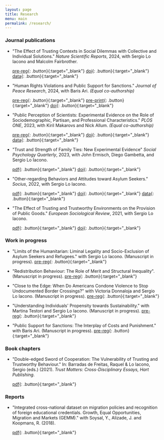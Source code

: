 ```yaml
---
layout: page
title: Research
menu: main
permalink: /research/
---
```

### Journal publications

- "The Effect of Trusting Contexts in Social Dilemmas with Collective and Individual Solutions." *Nature Scientific Reports*, 2024, with Sergio Lo Iacono and Malcolm Fairbrother.

  [pre-reg](https://osf.io/qud6k/files/osfstorage/62016b3cbbff5706f4baa05c){: .button}{:target="_blank"} [doi](https://www.nature.com/articles/s41598-024-77190-3){: .button}{:target="_blank"} [data](https://osf.io/qud6k/?view_only=de060718e56b4eccac095359c0ace1c0){: .button}{:target="_blank"}

- "Human Rights Violations and Public Support for Sanctions." *Journal of Peace Research*, 2024, with Baris Ari. *(Equal co-authorship)*

  [pre-reg](https://osf.io/hfusz/){: .button}{:target="_blank"} [pre-print](https://papers.ssrn.com/sol3/papers.cfm?abstract_id=3990963){: .button}{:target="_blank"} [doi](https://doi.org/10.1177/00223433231201450){: .button}{:target="_blank"}

- "Public Perception of Scientists: Experimental Evidence on the Role of Sociodemographic, Partisan, and Professional Characteristics." *PLOS ONE*, 2023, with Kiril Makarovs and Nick Allum. *(Equal co-authorship)*

  [pre-reg](https://osf.io/fe2s9){: .button}{:target="_blank"} [doi](https://doi.org/10.1371/journal.pone.0287572){: .button}{:target="_blank"} [data](https://osf.io/y572w/){: .button}{:target="_blank"}

- "Trust and Strength of Family Ties: New Experimental Evidence" *Social Psychology Quarterly*, 2023, with John Ermisch, Diego Gambetta, and Sergio Lo Iacono.

  [pdf](https://journals.sagepub.com/doi/epub/10.1177/01902725231162074){: .button}{:target="_blank"} [doi](https://doi.org/10.1177/01902725231162074){: .button}{:target="_blank"} 

- "Other-regarding Behaviors and Attitudes toward Asylum Seekers." *Socius*, 2022, with Sergio Lo Iacono. 

  [pdf](https://brksnmz.github.io/assets/socius.pdf){: .button}{:target="_blank"} [doi](https://doi.org/10.1177/23780231211073392){: .button}{:target="_blank"} [data](https://osf.io/mecpj/?view_only=4c1d81746fd545a7a62462fbeeee2194){: .button}{:target="_blank"}

- "The Effect of Trusting and Trustworthy Environments on the Provision of Public Goods." *European Sociological Review*, 2021, with Sergio Lo Iacono. 

  [pdf](https://brksnmz.github.io/assets/esr.pdf){: .button}{:target="_blank"} [doi](https://doi.org/10.1093/esr/jcaa040){: .button}{:target="_blank"}

### Work in progress

- "Limits of the Humanitarian: Liminal Legality and Socio-Exclusion of Asylum Seekers and Refugees." with Sergio Lo Iacono. (Manuscript in progress). [pre-reg](https://osf.io/dtx57){: .button}{:target="_blank"} 

- "Redistribution Behaviour: The Role of Merit and Structural Inequality". (Manuscript in progress). [pre-reg](https://osf.io/hbj5y){: .button}{:target="_blank"}

- "Close to the Edge: When Do Americans Condone Violence to Stop Undocumented Border Crossings?" with Victoria Donnaloja and Sergio Lo Iacono. (Manuscript in progress). [pre-reg](https://osf.io/78fz6){: .button}{:target="_blank"} 

- "Understanding Individuals' Propensity towards Sustainability." with Martina Testori and Sergio Lo Iacono. (Manuscript in progress). [pre-reg](https://osf.io/39hky){: .button}{:target="_blank"}

- "Public Support for Sanctions: The Interplay of Costs and Punishment." with Baris Ari. (Manuscript in progress). [pre-reg](https://osf.io/j3bwn){: .button}{:target="_blank"} 

### Book chapters

- "Double-edged Sword of Cooperation: The Vulnerability of Trusting and Trustworthy Behaviour." In: Barradas de Freitas, Raquel & Lo Iacono, Sergio (eds.) (2021). *Trust Matters: Cross-Disciplinary Essays, Hart Publishing*. 

  [pdf](https://brksnmz.github.io/assets/book-chapter_1.pdf){: .button}{:target="_blank"}

### Reports

- "Integrated cross-national dataset on migration policies and recognition of foreign educational credentials. Growth, Equal Opportunities, Migration and Markets (GEMM)." with Soysal, Y., Alizade, J. and Koopmans, R. (2018). 

  [pdf](https://gemm2020.eu/?resources=report-integrated-cross-national-dataset-on-migration-policies-and-recognition-of-foreign-educational-credentials){: .button}{:target="_blank"}

